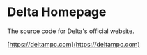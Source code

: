 # Delta Homepage

The source code for Delta's official website.

[https://deltampc.com](https://deltampc.com)
